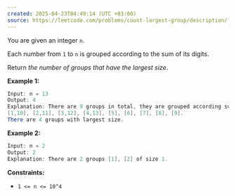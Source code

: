 ```yaml
---
created: 2025-04-23T04:49:14 (UTC +03:00)
source: https://leetcode.com/problems/count-largest-group/description/?envType=daily-question&envId=2025-04-23
---
```

You are given an integer `n`.

Each number from `1` to `n` is grouped according to the sum of its digits.

Return _the number of groups that have the largest size_.


**Example 1:**

``` Java
Input: n = 13
Output: 4
Explanation: There are 9 groups in total, they are grouped according sum of its digits of numbers from 1 to 13:
[1,10], [2,11], [3,12], [4,13], [5], [6], [7], [8], [9].
There are 4 groups with largest size.
```


**Example 2:**

``` Java
Input: n = 2
Output: 2
Explanation: There are 2 groups [1], [2] of size 1.
```


**Constraints:**

-   `1 <= n <= 10^4`
